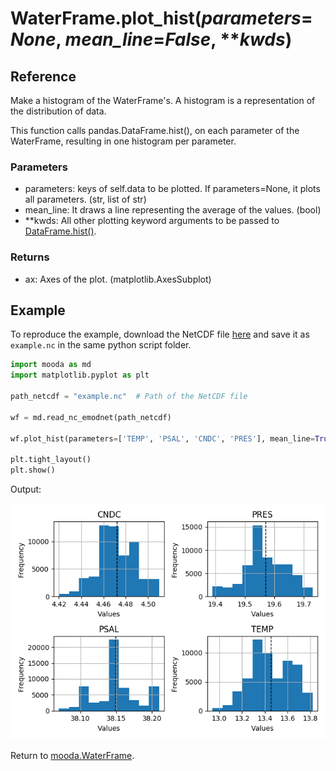 # WaterFrame.plot_hist(*parameters*=*None*, *mean_line*=*False*, ***kwds*)

## Reference

Make a histogram of the WaterFrame's. A histogram is a representation of the distribution of data.

This function calls pandas.DataFrame.hist(), on each parameter of the WaterFrame, resulting in one histogram per parameter.

### Parameters

* parameters: keys of self.data to be plotted. If parameters=None, it plots all parameters. (str, list of str)
* mean_line: It draws a line representing the average of the values. (bool)
* **kwds: All other plotting keyword arguments to be passed to [DataFrame.hist()](https://pandas.pydata.org/pandas-docs/stable/reference/api/pandas.DataFrame.hist.html).

### Returns

* ax: Axes of the plot. (matplotlib.AxesSubplot)

## Example

To reproduce the example, download the NetCDF file [here](http://data.emso.eu/files/emso/obsea/mo/ts/2014/MO_TS_MO_OBSEA_201401.nc) and save it as `example.nc` in the same python script folder.

```python
import mooda as md
import matplotlib.pyplot as plt

path_netcdf = "example.nc"  # Path of the NetCDF file

wf = md.read_nc_emodnet(path_netcdf)

wf.plot_hist(parameters=['TEMP', 'PSAL', 'CNDC', 'PRES'], mean_line=True)

plt.tight_layout()
plt.show()
```

Output:

![Plot hist example][plot-hist-example]

Return to [mooda.WaterFrame](../waterframe.md).

[plot-hist-example]: ../img_waterframe/plot-hist-example.png
